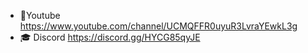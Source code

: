 - 👀Youtube https://www.youtube.com/channel/UCMQFFR0uyuR3LvraYEwkL3g
- 🎓 Discord https://discord.gg/HYCG85qyJE
<!---
YatsuuWeb/YatsuuWeb is a ✨ special ✨ repository because its `README.md` (this file) appears on your GitHub profile.
You can click the Preview link to take a look at your changes.
--->
